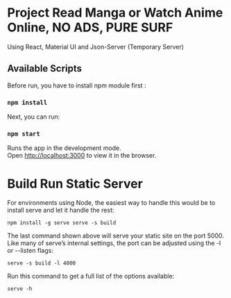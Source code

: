 # Project Read Manga or Watch Anime Online, NO ADS, PURE SURF

Using React, Material UI and Json-Server (Temporary Server)

## Available Scripts

Before run, you have to install npm module first :

### `npm install`

Next, you can run:

### `npm start`

Runs the app in the development mode.\
Open [http://localhost:3000](http://localhost:3000) to view it in the browser.

# Build Run Static Server
For environments using Node, the easiest way to handle this would be to install serve and let it handle the rest:

`npm install -g serve
serve -s build`

The last command shown above will serve your static site on the port 5000. Like many of serve’s internal settings, the port can be adjusted using the -l or --listen flags:

`serve -s build -l 4000`

Run this command to get a full list of the options available:

`serve -h`

